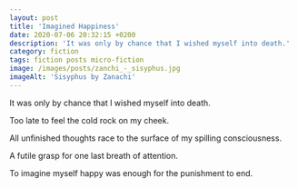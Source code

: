 ```yaml
---
layout: post
title: 'Imagined Happiness'
date: 2020-07-06 20:32:15 +0200
description: 'It was only by chance that I wished myself into death.'
category: fiction
tags: fiction posts micro-fiction
image: /images/posts/zanchi_-_sisyphus.jpg
imageAlt: 'Sisyphus by Zanachi'
---
```


It was only by chance that I wished myself into death.

Too late to feel the cold rock on my cheek.

All unfinished thoughts race to the surface of my spilling consciousness.

A futile grasp for one last breath of attention.

To imagine myself happy was enough for the punishment to end.
